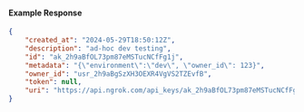 <!-- Code generated for API Clients. DO NOT EDIT. -->

#### Example Response

```json
{
	"created_at": "2024-05-29T18:50:12Z",
	"description": "ad-hoc dev testing",
	"id": "ak_2h9aBfOL73pm87eMSTucNCfFg1j",
	"metadata": "{\"environment\":\"dev\", \"owner_id\": 123}",
	"owner_id": "usr_2h9aBgSzXH3OEXR4VgVS2TZEvfB",
	"token": null,
	"uri": "https://api.ngrok.com/api_keys/ak_2h9aBfOL73pm87eMSTucNCfFg1j"
}
```
